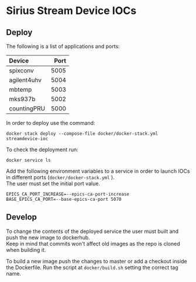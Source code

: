 # Sirius Stream Device IOCs
## Deploy
The following is a list of applications and ports:

|   Device  |Port|
|:----------|---:|
|spixconv   |5005|
|agilent4uhv|5004|
|mbtemp     |5003|
|mks937b    |5002|
|countingPRU|5000|

In order to deploy use the command:
```
docker stack deploy --compose-file docker/docker-stack.yml streamdevice-ioc
```
To check the deployment run:
```
docker service ls
```
Add the following environment variables to a service in order to launch IOCs in different ports (`docker/docker-stack.yml` ).<br>
The user must set the initial port value.

```
EPICS_CA_PORT_INCREASE=--epics-ca-port-increase
BASE_EPICS_CA_PORT=--base-epics-ca-port 5070
```

## Develop
To change the contents of the deployed service the user must built and push the new image to dockerhub. <br>
Keep in mind that commits won't affect old images as the repo is cloned when building it. <br>

To build a new image push the changes to master or add a checkout inside the Dockerfile. Run the script at `docker/build.sh` setting the correct tag name.

